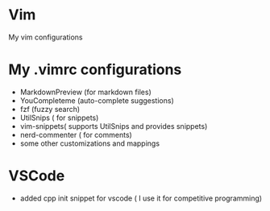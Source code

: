 # Vim
My vim configurations

# My .vimrc configurations


- MarkdownPreview (for markdown files)
- YouCompleteme (auto-complete suggestions)
- fzf (fuzzy search)
- UtilSnips ( for snippets)
- vim-snippets( supports UtilSnips and provides snippets)
- nerd-commenter ( for comments)
- some other customizations and mappings

# VSCode

- added cpp init snippet for vscode ( I use it for competitive programming)


